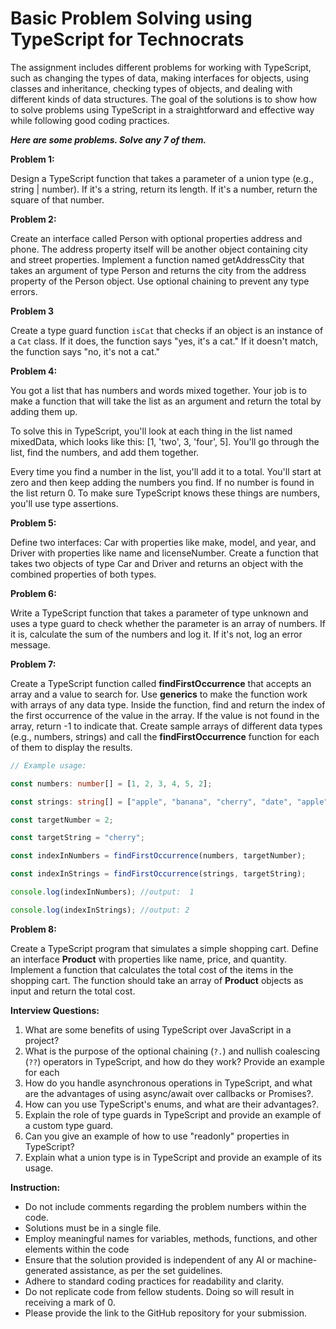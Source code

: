 # Basic Problem Solving using TypeScript for Technocrats

The assignment includes different problems for working with TypeScript, such as changing the types of data, making interfaces for objects, using classes and inheritance, checking types of objects, and dealing with different kinds of data structures. The goal of the solutions is to show how to solve problems using TypeScript in a straightforward and effective way while following good coding practices.

**_Here are some problems. Solve any 7 of them._**

**Problem 1:**

Design a TypeScript function that takes a parameter of a union type (e.g., string | number). If it's a string, return its length. If it's a number, return the square of that number.

**Problem 2:**

Create an interface called Person with optional properties address and phone. The address property itself will be another object containing city and street properties. Implement a function named getAddressCity that takes an argument of type Person and returns the city from the address property of the Person object. Use optional chaining to prevent any type errors.

**Problem 3**

Create a type guard function `isCat` that checks if an object is an instance of a `Cat` class. If it does, the function says "yes, it's a cat." If it doesn't match, the function says "no, it's not a cat."

**Problem 4:**

You got a list that has numbers and words mixed together. Your job is to make a function that will take the list as an argument and return the total by adding them up.

To solve this in TypeScript, you'll look at each thing in the list named mixedData, which looks like this: [1, 'two', 3, 'four', 5]. You'll go through the list, find the numbers, and add them together.

Every time you find a number in the list, you'll add it to a total. You'll start at zero and then keep adding the numbers you find. If no number is found in the list return 0. To make sure TypeScript knows these things are numbers, you'll use type assertions.

**Problem 5:**

Define two interfaces: Car with properties like make, model, and year, and Driver with properties like name and licenseNumber. Create a function that takes two objects of type Car and Driver and returns an object with the combined properties of both types.

**Problem 6:**

Write a TypeScript function that takes a parameter of type unknown and uses a type guard to check whether the parameter is an array of numbers. If it is, calculate the sum of the numbers and log it. If it's not, log an error message.

**Problem 7:**

Create a TypeScript function called **findFirstOccurrence** that accepts an array and a value to search for. Use **generics** to make the function work with arrays of any data type. Inside the function, find and return the index of the first occurrence of the value in the array. If the value is not found in the array, return -1 to indicate that. Create sample arrays of different data types (e.g., numbers, strings) and call the **findFirstOccurrence** function for each of them to display the results.

```ts
// Example usage:

const numbers: number[] = [1, 2, 3, 4, 5, 2];

const strings: string[] = ["apple", "banana", "cherry", "date", "apple"];

const targetNumber = 2;

const targetString = "cherry";

const indexInNumbers = findFirstOccurrence(numbers, targetNumber);

const indexInStrings = findFirstOccurrence(strings, targetString);

console.log(indexInNumbers); //output:  1

console.log(indexInStrings); //output: 2
```

**Problem 8:**

Create a TypeScript program that simulates a simple shopping cart. Define an interface **Product** with properties like name, price, and quantity. Implement a function that calculates the total cost of the items in the shopping cart. The function should take an array of **Product** objects as input and return the total cost.

**Interview Questions:**

1. What are some benefits of using TypeScript over JavaScript in a project?
2. What is the purpose of the optional chaining (`?.`) and nullish coalescing (`??`) operators in TypeScript, and how do they work? Provide an example for each
3. How do you handle asynchronous operations in TypeScript, and what are the advantages of using async/await over callbacks or Promises?.
4. How can you use TypeScript's enums, and what are their advantages?.
5. Explain the role of type guards in TypeScript and provide an example of a custom type guard.
6. Can you give an example of how to use "readonly" properties in TypeScript?
7. Explain what a union type is in TypeScript and provide an example of its usage.

**Instruction:**

- Do not include comments regarding the problem numbers within the code.
- Solutions must be in a single file.
- Employ meaningful names for variables, methods, functions, and other elements within the code
- Ensure that the solution provided is independent of any AI or machine-generated assistance, as per the set guidelines.
- Adhere to standard coding practices for readability and clarity.
- Do not replicate code from fellow students. Doing so will result in receiving a mark of 0.
- Please provide the link to the GitHub repository for your submission.
